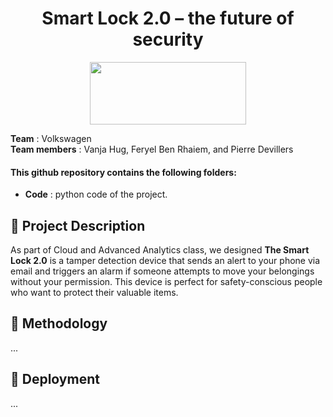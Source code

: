<h1 align="center">Smart Lock 2.0 – the future of security</h1>
<p align="center">
<img src="https://upload.wikimedia.org/wikipedia/commons/thumb/2/2b/Logo_Université_de_Lausanne.svg/1280px-Logo_Université_de_Lausanne.svg.png" width="250" height="100"/> <br>
 </p>

**Team** : Volkswagen <br>
**Team members** : Vanja Hug, Feryel Ben Rhaiem, and Pierre Devillers

#### This github repository contains the following folders:
* **Code** : python code of the project. 

## 🚧   Project Description  
As part of Cloud and Advanced Analytics class, we designed **The Smart Lock 2.0** is a tamper detection device that sends an alert to your phone via email and triggers an alarm if someone attempts to move your belongings without your permission. This device is perfect for safety-conscious people who want to protect their valuable items.

## 🤔   Methodology 
... 

## 🚀   Deployment 
...
